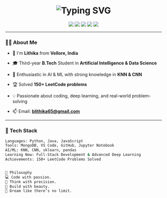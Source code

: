 <h1 align="center">
  <img src="https://readme-typing-svg.demolab.com?font=Fira+Code&weight=700&size=30&pause=1000&color=FF5FCA&width=600&lines=Hi+%F0%9F%91%8B%2C+I'm+Lithika!;+AI+%26+ML+Explorer+from+Vellore!" alt="Typing SVG" />
</h1>

<p align="center">
  <img src="https://img.shields.io/badge/PYTHON-blue?style=for-the-badge&logo=python&logoColor=white"/>
  <img src="https://img.shields.io/badge/JAVA-ED8B00?style=for-the-badge&logo=openjdk&logoColor=white"/>
  <img src="https://img.shields.io/badge/JavaScript-f0db4f?style=for-the-badge&logo=javascript&logoColor=black"/>
  <img src="https://img.shields.io/badge/MongoDB-4EA94B?style=for-the-badge&logo=mongodb&logoColor=white"/>
  <img src="https://img.shields.io/badge/Machine+Learning-ff69b4?style=for-the-badge&logo=scikit-learn&logoColor=white"/>
</p>

---

### 👩‍💻 About Me

- 🌟 I'm **Lithika** from **Vellore, India**
- 🎓 Third-year **B.Tech** Student in **Artificial Intelligence & Data Science**
- 🧠 Enthusiastic in AI & ML with strong knowledge in **KNN & CNN**
- 🏆 Solved **150+ LeetCode problems**
- 💡 Passionate about coding, deep learning, and real-world problem-solving

- 📫 Email: **blithika65@gmail.com**

---

### 🚀 Tech Stack

```bash
Languages: Python, Java, JavaScript
Tools: MongoDB, VS Code, GitHub, Jupyter Notebook
AI/ML: KNN, CNN, sklearn, pandas
Learning Now: Full-Stack Development & Advanced Deep Learning
Achievements: 150+ LeetCode Problems Solved


💫 Philosophy
💻 Code with passion.
🧠 Think with precision.
🌸 Build with beauty.
🚀 Dream like there’s no limit.



